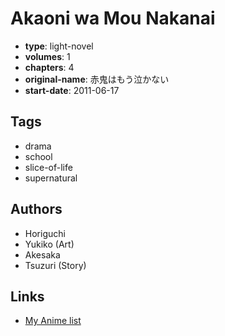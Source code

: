 # Akaoni wa Mou Nakanai

-   **type**: light-novel
-   **volumes**: 1
-   **chapters**: 4
-   **original-name**: 赤鬼はもう泣かない
-   **start-date**: 2011-06-17

## Tags

-   drama
-   school
-   slice-of-life
-   supernatural

## Authors

-   Horiguchi
-   Yukiko (Art)
-   Akesaka
-   Tsuzuri (Story)

## Links

-   [My Anime list](https://myanimelist.net/manga/56247/Akaoni_wa_Mou_Nakanai)

